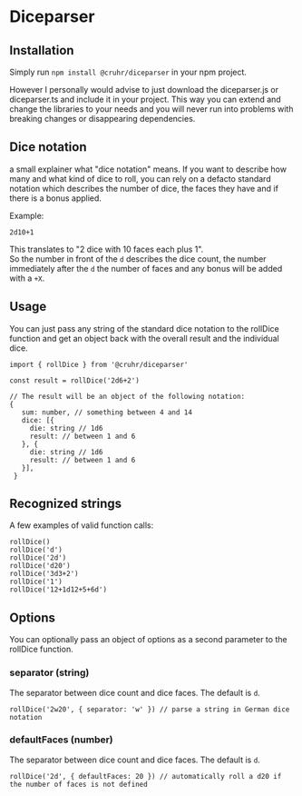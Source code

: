 # Diceparser

## Installation

Simply run `npm install @cruhr/diceparser` in your npm project.

However I personally would advise to just download the diceparser.js or diceparser.ts and include it in your project.
This way you can extend and change the libraries to your needs and you will never run into problems with breaking changes or disappearing dependencies.

## Dice notation

a small explainer what "dice notation" means. If you want to describe how many and what kind of dice to roll, you can
rely on a defacto standard notation which describes the number of dice, the faces they have and if there is a bonus applied.

Example:

```
2d10+1
```

This translates to "2 dice with 10 faces each plus 1".  
So the number in front of the `d` describes the dice count, the number immediately after the `d` the number of faces and
any bonus will be added with a `+X`.

## Usage

You can just pass any string of the standard dice notation to the rollDice function and get an object back with the overall result and the individual dice.

```JS
import { rollDice } from '@cruhr/diceparser'

const result = rollDice('2d6+2')

// The result will be an object of the following notation:
{
   sum: number, // something between 4 and 14
   dice: [{
     die: string // 1d6
     result: // between 1 and 6
   }, {
     die: string // 1d6
     result: // between 1 and 6
   }],
 }
```

## Recognized strings

A few examples of valid function calls:

```JS
rollDice()
rollDice('d')
rollDice('2d')
rollDice('d20')
rollDice('3d3+2')
rollDice('1')
rollDice('12+1d12+5+6d')
```

## Options

You can optionally pass an object of options as a second parameter to the rollDice function.

### separator (string)

The separator between dice count and dice faces. The default is `d`.

```JS
rollDice('2w20', { separator: 'w' }) // parse a string in German dice notation
```

### defaultFaces (number)

The separator between dice count and dice faces. The default is `d`.

```JS
rollDice('2d', { defaultFaces: 20 }) // automatically roll a d20 if the number of faces is not defined
```
